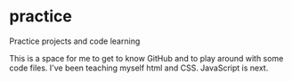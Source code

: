 # practice
Practice projects and code learning

This is a space for me to get to know GitHub and to play around with some code files. I've been teaching myself html and CSS. JavaScript is next.
